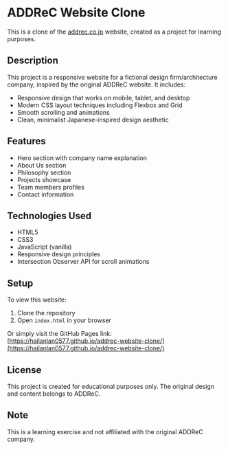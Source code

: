 # ADDReC Website Clone

This is a clone of the [addrec.co.jp](https://addrec.co.jp/) website, created as a project for learning purposes.

## Description

This project is a responsive website for a fictional design firm/architecture company, inspired by the original ADDReC website. It includes:

- Responsive design that works on mobile, tablet, and desktop
- Modern CSS layout techniques including Flexbox and Grid
- Smooth scrolling and animations
- Clean, minimalist Japanese-inspired design aesthetic

## Features

- Hero section with company name explanation
- About Us section
- Philosophy section
- Projects showcase
- Team members profiles
- Contact information

## Technologies Used

- HTML5
- CSS3
- JavaScript (vanilla)
- Responsive design principles
- Intersection Observer API for scroll animations

## Setup

To view this website:

1. Clone the repository
2. Open `index.html` in your browser

Or simply visit the GitHub Pages link: [https://hailanlan0577.github.io/addrec-website-clone/](https://hailanlan0577.github.io/addrec-website-clone/)

## License

This project is created for educational purposes only. The original design and content belongs to ADDReC.

## Note

This is a learning exercise and not affiliated with the original ADDReC company.
